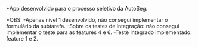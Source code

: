 *App desenvolvido para o processo seletivo da AutoSeg.

*OBS:
-Apenas nível 1 desenvolvido, não consegui implementar o formulário da subtarefa.
-Sobre os testes de integração: não consegui implementar o teste para as features 4 e 6.
-Teste integrado implementado: feature 1 e 2.